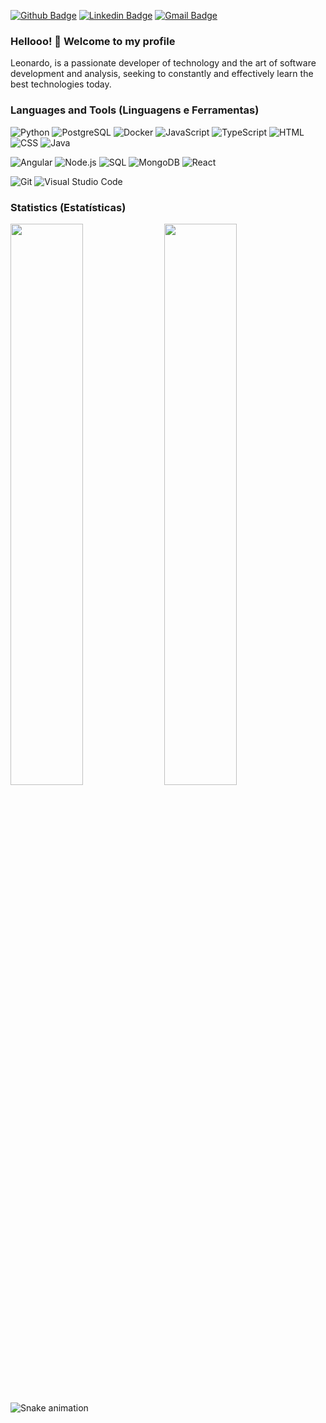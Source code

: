 [![Github Badge](https://img.shields.io/badge/-Github-000?style=flat-square&logo=Github&logoColor=white&link=https://github.com/lucasgdb)](https://github.com/leonardoquintania)
[![Linkedin Badge](https://img.shields.io/badge/-LinkedIn-blue?style=flat-square&logo=Linkedin&logoColor=white&link=https://www.linkedin.com/in/rebeccamanzi/)](https://www.linkedin.com/in/leonardoquintania/)
[![Gmail Badge](https://img.shields.io/badge/-Gmail-c14438?style=flat-square&logo=Gmail&logoColor=white&link=mailto:leonardoquintania@gmail.com)](mailto:leonardoquintania@gmail.com)

### Hellooo! 👋 Welcome to my profile

Leonardo, is a passionate developer of technology and the art of software development and analysis, seeking to constantly and effectively learn the best technologies today.

### Languages and Tools (Linguagens e Ferramentas)


![Python](https://img.shields.io/badge/-Python-05122A?&logo=Python)
![PostgreSQL](https://img.shields.io/badge/-PostgreSQL-05122A?style=flat&logo=PostgreSQL)
![Docker](https://img.shields.io/badge/-Docker-05122A?&logo=Docker)
![JavaScript](https://img.shields.io/badge/-JavaScript-05122A?&logo=JavaScript)
![TypeScript](https://img.shields.io/badge/-TypeScript-05122A?&logo=TypeScript)
![HTML](https://img.shields.io/badge/-HTML-05122A?&logo=html5)
![CSS](https://img.shields.io/badge/-CSS-05122A?&logo=css3)
![Java](https://img.shields.io/badge/-Java-05122A?&logo=java)


![Angular](https://img.shields.io/badge/-Angular-05122A?&logo=Angular)
![Node.js](https://img.shields.io/badge/-Node.js-05122A?&logo=node.js)
![SQL](https://img.shields.io/badge/-SQL-05122A?&logo=MySQL)
![MongoDB](https://img.shields.io/badge/-MongoDB-05122A?style=flat&logo=MongoDB)
![React](https://img.shields.io/badge/-React-05122A?&logo=React)

![Git](https://img.shields.io/badge/-Git-05122A?style=flat&logo=git)
![Visual Studio Code](https://img.shields.io/badge/-VS%20Code-05122A?style=flat&logo=visual-studio-code&logoColor=007ACC)

<!--
![C](https://img.shields.io/badge/-C-05122A?&logo=c)
![Go](https://img.shields.io/badge/-Go-05122A?style=flat&logo=go)
![Redis](https://img.shields.io/badge/-Redis-05122A?style=flat&logo=Redis)
![gRPC](https://img.shields.io/badge/-gRPC-05122A?style=flat&logo=grpc)
![Kafka](https://img.shields.io/badge/-Kafka-05122A?style=flat&logo=apache-kafka)
![AWS](https://img.shields.io/badge/-AWS-05122A?&logo=Amazon-AWS&logoColor=F90)
![Kubernetes](https://img.shields.io/badge/-Kubernetes-05122A?&logo=Kubernetes)
-->

### Statistics (Estatísticas)
<div>
  <img width="48%" src="https://github-readme-stats.vercel.app/api?username=leonardoquintania&show_icons=true" />
  <img align="top" width="48%" src="https://github-readme-stats.vercel.app/api/top-langs/?username=leonardoquintania&layout=compact"/>
</div>

![Snake animation](https://github.com/leonardoquintania/leonardoquintania/blob/output/github-contribution-grid-snake.svg)
